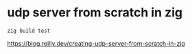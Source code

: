# udp server from scratch in zig

`zig build test`

https://blog.reilly.dev/creating-udp-server-from-scratch-in-zig

